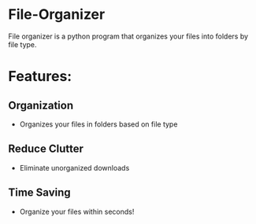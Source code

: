 # File-Organizer
File organizer is a python program that organizes your files into folders by file type. 

# Features: 

## Organization
 - Organizes your files in folders based on file type

## Reduce Clutter
 - Eliminate unorganized downloads

## Time Saving
 - Organize your files within seconds!

